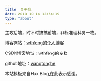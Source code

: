 ```yaml
---
title: 关于我
date: 2018-10-14 13:54:19
type: "about"
---
```


主攻后端，时不时搞搞前端，非标准理科男一枚。

博客网站：[wthfeng的个人博客](http://blog.wthfeng.com)

CSDN博客地址：[wthfeng的专栏](https://blog.csdn.net/wthfeng)

github地址：[wangtonghe](https://github.com/wangtonghe)

本站模板来自Hux Blog,在此表示感谢。
